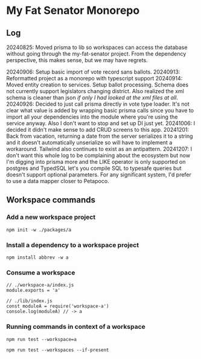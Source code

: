 # My Fat Senator Monorepo

## Log
20240825: Moved prisma to lib so workspaces can access the database without going through the my-fat-senator project. From the dependency perspective, this makes sense, but we may have regrets.

20240906: Setup basic import of vote record sans ballots.
20240913: Reformatted project as a monorepo with typescript support
20240914: Moved entity creation to services. Setup ballot processing. Schema does not currently support legislators changing district. Also realized the xml schema is cleaner than json _if only I had looked at the xml files at all_.
20240926: Decided to just call prisma directly in vote type loader. It's not clear what value is added by wrapping basic prisma calls since you have to import all your dependencies into the module where you're using the service anyway. Also I don't want to stop and set up DI just yet. 
20241006: I decided it didn't make sense to add CRUD screens to this app.
20241201: Back from vacation, returning a date from the server serializes it to a string and it doesn't automatically unserialize so will have to implement a workaround. Tailwind also continues to exist as an antipattern.
20241207: I don't want this whole log to be complaining about the ecosystem but now I'm digging into prisma more and the LIKE operator is only supported on postgres and TypedSQL let's you compile SQL to typesafe queries but doesn't support optional parameters. For any significant system, I'd prefer to use a data mapper closer to Petapoco.
## Workspace commands
### Add a new workspace project
```
npm init -w ./packages/a
```

### Install a dependency to a workspace project
```
npm install abbrev -w a
```

### Consume a workspace
```
// ./workspace-a/index.js
module.exports = 'a'

// ./lib/index.js
const moduleA = require('workspace-a')
console.log(moduleA) // -> a
```
### Running commands in context of a workspace
```
npm run test --workspace=a

npm run test --workspaces --if-present
```

